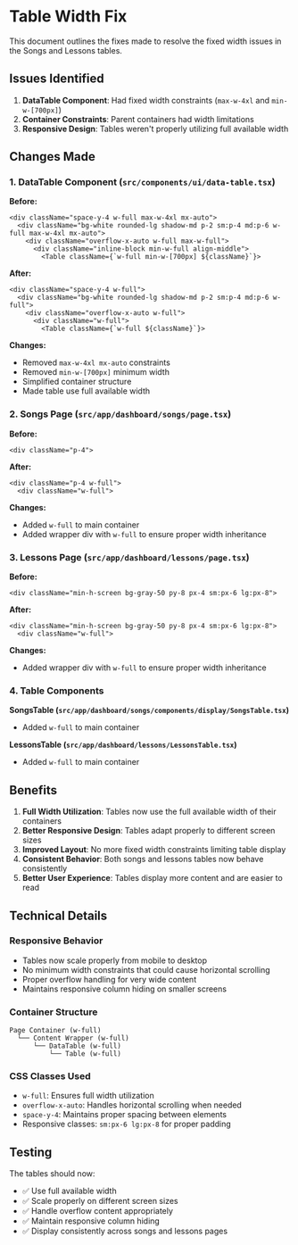# Table Width Fix

This document outlines the fixes made to resolve the fixed width issues in the Songs and Lessons tables.

## Issues Identified

1. **DataTable Component**: Had fixed width constraints (`max-w-4xl` and `min-w-[700px]`)
2. **Container Constraints**: Parent containers had width limitations
3. **Responsive Design**: Tables weren't properly utilizing full available width

## Changes Made

### 1. DataTable Component (`src/components/ui/data-table.tsx`)

**Before:**

```tsx
<div className="space-y-4 w-full max-w-4xl mx-auto">
  <div className="bg-white rounded-lg shadow-md p-2 sm:p-4 md:p-6 w-full max-w-4xl mx-auto">
    <div className="overflow-x-auto w-full max-w-full">
      <div className="inline-block min-w-full align-middle">
        <Table className={`w-full min-w-[700px] ${className}`}>
```

**After:**

```tsx
<div className="space-y-4 w-full">
  <div className="bg-white rounded-lg shadow-md p-2 sm:p-4 md:p-6 w-full">
    <div className="overflow-x-auto w-full">
      <div className="w-full">
        <Table className={`w-full ${className}`}>
```

**Changes:**

- Removed `max-w-4xl mx-auto` constraints
- Removed `min-w-[700px]` minimum width
- Simplified container structure
- Made table use full available width

### 2. Songs Page (`src/app/dashboard/songs/page.tsx`)

**Before:**

```tsx
<div className="p-4">
```

**After:**

```tsx
<div className="p-4 w-full">
  <div className="w-full">
```

**Changes:**

- Added `w-full` to main container
- Added wrapper div with `w-full` to ensure proper width inheritance

### 3. Lessons Page (`src/app/dashboard/lessons/page.tsx`)

**Before:**

```tsx
<div className="min-h-screen bg-gray-50 py-8 px-4 sm:px-6 lg:px-8">
```

**After:**

```tsx
<div className="min-h-screen bg-gray-50 py-8 px-4 sm:px-6 lg:px-8">
  <div className="w-full">
```

**Changes:**

- Added wrapper div with `w-full` to ensure proper width inheritance

### 4. Table Components

**SongsTable (`src/app/dashboard/songs/components/display/SongsTable.tsx`)**

- Added `w-full` to main container

**LessonsTable (`src/app/dashboard/lessons/LessonsTable.tsx`)**

- Added `w-full` to main container

## Benefits

1. **Full Width Utilization**: Tables now use the full available width of their containers
2. **Better Responsive Design**: Tables adapt properly to different screen sizes
3. **Improved Layout**: No more fixed width constraints limiting table display
4. **Consistent Behavior**: Both songs and lessons tables now behave consistently
5. **Better User Experience**: Tables display more content and are easier to read

## Technical Details

### Responsive Behavior

- Tables now scale properly from mobile to desktop
- No minimum width constraints that could cause horizontal scrolling
- Proper overflow handling for very wide content
- Maintains responsive column hiding on smaller screens

### Container Structure

```
Page Container (w-full)
  └── Content Wrapper (w-full)
      └── DataTable (w-full)
          └── Table (w-full)
```

### CSS Classes Used

- `w-full`: Ensures full width utilization
- `overflow-x-auto`: Handles horizontal scrolling when needed
- `space-y-4`: Maintains proper spacing between elements
- Responsive classes: `sm:px-6 lg:px-8` for proper padding

## Testing

The tables should now:

- ✅ Use full available width
- ✅ Scale properly on different screen sizes
- ✅ Handle overflow content appropriately
- ✅ Maintain responsive column hiding
- ✅ Display consistently across songs and lessons pages
